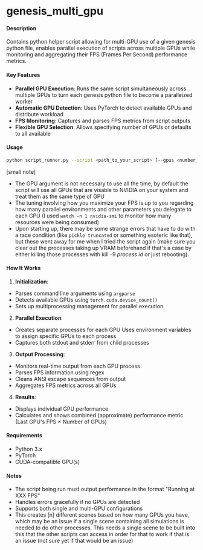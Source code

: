 # genesis_multi_gpu

#### Description
Contains python helper script allowing for multi-GPU use of a given genesis python file, enables parallel execution of scripts across multiple GPUs while monitoring and aggregating their FPS (Frames Per Second) performance metrics.

#### Key Features
- **Parallel GPU Execution**: Runs the same script simultaneously across multiple GPUs to turn each genesis python file to become a paralleized worker
- **Automatic GPU Detection**: Uses PyTorch to detect available GPUs and distribute workload
- **FPS Monitoring**: Captures and parses FPS metrics from script outputs
- **Flexible GPU Selection**: Allows specifying number of GPUs or defaults to all available

#### Usage
```bash
python script_runner.py --script <path_to_your_script> [--gpus <number_of_gpus>]
```
[small note]
- The GPU argument is not necessary to use all the time, by default the script will use all GPUs that are visable to NVIDIA on your system and treat them as the same type of GPU
- The tuning involving how you maximize your FPS is up to you regarding how many parallel environments and other parameters you delegate to each GPU (I used ```watch -n 1 nvidia-smi``` to monitor how many resources were being consumed)
- Upon starting up, there may be some strange errors that have to do with a race condition (like ```pickle truncated``` or something esoteric like that), but these went away for me when I tried the script again (make sure you clear out the processes taking up VRAM beforehand if that's a case by either killing those processes with kill -9 *process id* or just rebooting).

#### How It Works

1. **Initialization**:
- Parses command line arguments using `argparse`
- Detects available GPUs using `torch.cuda.device_count()`
- Sets up multiprocessing management for parallel execution

2. **Parallel Execution**:
- Creates separate processes for each GPU Uses environment variables to assign specific GPUs to each process
- Captures both stdout and stderr from child processes

3. **Output Processing**:
- Monitors real-time output from each GPU process
- Parses FPS information using regex
- Cleans ANSI escape sequences from output
- Aggregates FPS metrics across all GPUs

4. **Results**:
- Displays individual GPU performance
- Calculates and shows combined (approximate) performance metric (Last GPU's FPS × Number of GPUs)

#### Requirements
- Python 3.x
- PyTorch
- CUDA-compatible GPU(s)

#### Notes
- The script being run must output performance in the format "Running at XXX FPS"
- Handles errors gracefully if no GPUs are detected
- Supports both single and multi-GPU configurations
- This creates [n] different scenes based on how many GPUs you have, which may be an issue if a single scene containing all simulations is needed to do other processes. This needs a single scene to be built into this that the other scripts can access in order for that to work if that is an issue (not sure yet if that would be an issue)
